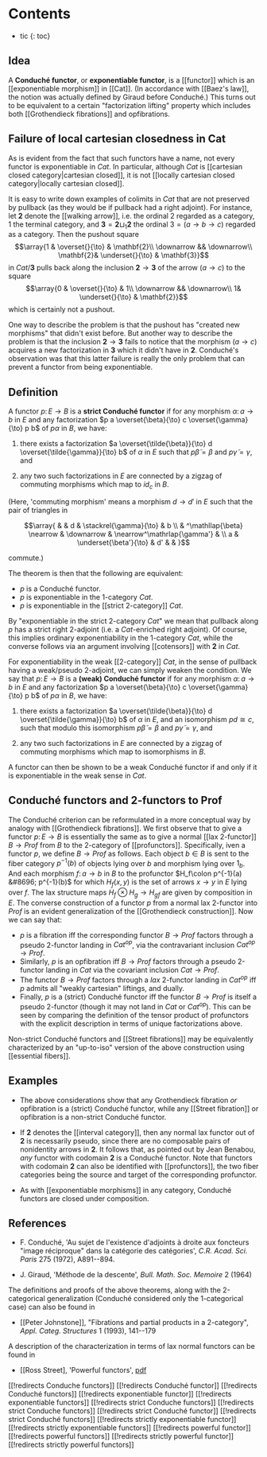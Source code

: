 # Contents

* tic
{: toc}

## Idea

A **Conduch&#233; functor**, or **exponentiable functor**, is a [[functor]] which is an [[exponentiable morphism]] in [[Cat]].  (In accordance with [[Baez's law]], the notion was actually defined by Giraud before Conduch&#233;.)  This turns out to be equivalent to a certain "factorization lifting" property which includes both [[Grothendieck fibrations]] and opfibrations.


## Failure of local cartesian closedness in Cat

As is evident from the fact that such functors have a name, not every functor is exponentiable in $Cat$.  In particular, although $Cat$ is [[cartesian closed category|cartesian closed]], it is not [[locally cartesian closed category|locally cartesian closed]].

It is easy to write down examples of colimits in $Cat$ that are not preserved by pullback (as they would be if pullback had a right adjoint).  For instance, let $\mathbf{2}$ denote the [[walking arrow]], i.e. the ordinal $2$ regarded as a category, $1$ the terminal category, and $\mathbf{3} = \mathbf{2} \sqcup_1 \mathbf{2}$ the ordinal $3 = (a \to b \to c)$ regarded as a category.  Then the pushout square
$$\array{1 & \overset{}{\to} & \mathbf{2}\\
  \downarrow && \downarrow\\
  \mathbf{2}& \underset{}{\to} & \mathbf{3}}$$
in $Cat/\mathbf{3}$ pulls back along the inclusion $\mathbf{2}\to \mathbf{3}$ of the arrow $(a\to c)$ to the square
$$\array{0 & \overset{}{\to} & 1\\
  \downarrow && \downarrow\\
  1& \underset{}{\to} & \mathbf{2}}$$
which is certainly not a pushout.

One way to describe the problem is that the pushout has "created new morphisms" that didn't exist before.  But another way to describe the problem is that the inclusion $\mathbf{2}\to\mathbf{3}$ fails to notice that the morphism $(a\to c)$ acquires a new factorization in $\mathbf{3}$ which it didn't have in $\mathbf{2}$.  Conduch&#233;'s observation was that this latter failure is really the only problem that can prevent a functor from being exponentiable.

## Definition

A functor $p\colon E\to B$ is a **strict Conduch&#233; functor** if for any morphism $\alpha\colon a\to b$ in $E$ and any factorization $p a \overset{\beta}{\to} c \overset{\gamma}{\to} p b$ of $p \alpha$ in $B$, we have:

1. there exists a factorization $a \overset{\tilde{\beta}}{\to} d \overset{\tilde{\gamma}}{\to} b$ of $\alpha$ in $E$ such that $p \tilde{\beta} = \beta$ and $p \tilde{\gamma} = \gamma$, and

1. any two such factorizations in $E$ are connected by a zigzag of commuting morphisms which map to $id_c$ in $B$.

(Here, 'commuting morphism' means a morphism $d \to d'$ in $E$ such that the pair of triangles in 

$$\array{
 & & d & \stackrel{\gamma}{\to} & b \\
 & ^\mathllap{\beta} \nearrow & \downarrow & \nearrow^\mathrlap{\gamma'} & \\
a & \underset{\beta'}{\to} & d' & & 
}$$

commute.) 

The theorem is then that the following are equivalent:

* $p$ is a Conduch&#233; functor.
* $p$ is exponentiable in the 1-category $Cat$.
* $p$ is exponentiable in the [[strict 2-category]] $Cat$.

By "exponentiable in the strict 2-category $Cat$" we mean that pullback along $p$ has a strict right 2-adjoint (i.e.&#160;a $Cat$-enriched right adjoint).  Of course, this implies ordinary exponentiability in the 1-category $Cat$, while the converse follows via an argument involving [[cotensors]] with $\mathbf{2}$ in $Cat$.

For exponentiability in the weak [[2-category]] $Cat$, in the sense of pullback having a weak/pseudo 2-adjoint, we can simply weaken the condition.  We say that $p\colon E\to B$ is a **(weak) Conduch&#233; functor** if for any morphism $\alpha\colon a\to b$ in $E$ and any factorization $p a \overset{\beta}{\to} c \overset{\gamma}{\to} p b$ of $p \alpha$ in $B$, we have:

1. there exists a factorization $a \overset{\tilde{\beta}}{\to} d \overset{\tilde{\gamma}}{\to} b$ of $\alpha$ in $E$, and an isomorphism $p d \cong c$, such that modulo this isomorphism $p \tilde{\beta} = \beta$ and $p \tilde{\gamma} = \gamma$, and

1. any two such factorizations in $E$ are connected by a zigzag of commuting morphisms which map to isomorphisms in $B$.

A functor can then be shown to be a weak Conduch&#233; functor if and only if it is exponentiable in the weak sense in $Cat$.


## Conduch&#233; functors and 2-functors to Prof

The Conduch&#233; criterion can be reformulated in a more conceptual way by analogy with [[Grothendieck fibrations]].  We first observe that to give a functor $p\colon E\to B$ is essentially the same as to give a normal [[lax 2-functor]] $B\to Prof$ from $B$ to the 2-category of [[profunctors]].  Specifically, iven a functor $p$, we define $B\to Prof$ as follows.  Each object $b\in B$ is sent to the fiber category $p^{-1}(b)$ of objects lying over $b$ and morphism lying over $1_b$.  And each morphism $f\colon a\to b$ in $B$ to the profunctor $H_f\colon p^{-1}(a) &#8696; p^{-1}(b)$ for which $H_f(x,y)$ is the set of arrows $x\to y$ in $E$ lying over $f$.  The lax structure maps $H_f \otimes H_g \to H_{g f}$ are given by composition in $E$.  The converse construction of a functor $p$ from a normal lax 2-functor into $Prof$ is an evident generalization of the [[Grothendieck construction]].  Now we can say that:

* $p$ is a fibration iff the corresponding functor $B\to Prof$ factors through a pseudo 2-functor landing in $Cat^{op}$, via the contravariant inclusion $Cat^{op}\to Prof$.
* Similarly, $p$ is an opfibration iff $B\to Prof$ factors through a pseudo 2-functor landing in $Cat$ via the covariant inclusion $Cat \to Prof$.
* The functor $B\to Prof$ factors through a *lax* 2-functor landing in $Cat^{op}$ iff $p$ admits all "weakly cartesian" liftings, and dually.
* Finally, $p$ is a (strict) Conduch&#233; functor iff the functor $B\to Prof$ is itself a pseudo 2-functor (though it may not land in $Cat$ or $Cat^{op}$).  This can be seen by comparing the definition of the tensor product of profunctors with the explicit description in terms of unique factorizations above.

Non-strict Conduch&#233; functors and [[Street fibrations]] may be equivalently characterized by an "up-to-iso" version of the above construction using [[essential fibers]].

## Examples

* The above considerations show that any Grothendieck fibration *or* opfibration is a (strict) Conduch&#233; functor, while any [[Street fibration]] or opfibration is a non-strict Conduch&#233; functor.

* If $\mathbf{2}$ denotes the [[interval category]], then any normal lax functor out of $\mathbf{2}$ is necessarily pseudo, since there are no composable pairs of nonidentity arrows in $\mathbf{2}$.  It follows that, as pointed out by Jean Benabou, *any* functor with codomain $\mathbf{2}$ is a Conduch&#233; functor.  Note that functors with codomain $\mathbf{2}$ can also be identified with [[profunctors]], the two fiber categories being the source and target of the corresponding profunctor.

* As with [[exponentiable morphisms]] in any category, Conduch&#233; functors are closed under composition.

## References

* F. Conduch&#233;, \'Au sujet de l'existence d'adjoints &#224; droite aux foncteurs "image r&#233;ciproque" dans la cat&#233;gorie des cat&#233;gories\', *C.R. Acad. Sci. Paris* 275 (1972), A891--894.

* J. Giraud, \'M&#233;thode de la descente\', *Bull. Math. Soc. Memoire* 2 (1964)

The definitions and proofs of the above theorems, along with the 2-categorical generalization (Conduch&#233; considered only the 1-categorical case) can also be found in

* [[Peter Johnstone]], "Fibrations and partial products in a 2-category", *Appl. Categ. Structures* 1 (1993), 141--179

A description of the characterization in terms of lax normal functors can be found in

* [[Ross Street], \'Powerful functors\', [pdf](http://www.math.mq.edu.au/~street/Pow.fun.pdf)

[[!redirects Conduche functors]]
[[!redirects Conduché functor]]
[[!redirects Conduché functors]]
[[!redirects exponentiable functor]]
[[!redirects exponentiable functors]]
[[!redirects strict Conduche functors]]
[[!redirects strict Conduche functors]]
[[!redirects strict Conduché functor]]
[[!redirects strict Conduché functors]]
[[!redirects strictly exponentiable functor]]
[[!redirects strictly exponentiable functors]]
[[!redirects powerful functor]]
[[!redirects powerful functors]]
[[!redirects strictly powerful functor]]
[[!redirects strictly powerful functors]]
